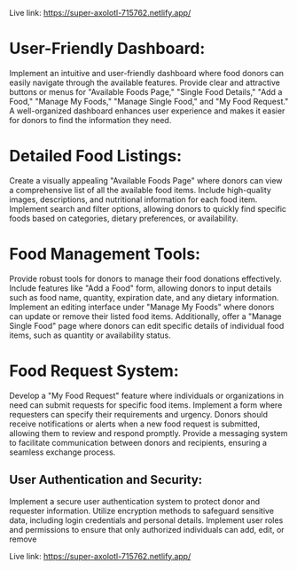 Live link: https://super-axolotl-715762.netlify.app/


# User-Friendly Dashboard:
Implement an intuitive and user-friendly dashboard where food donors can easily navigate through the available features. Provide clear and attractive buttons or menus for "Available Foods Page," "Single Food Details," "Add a Food," "Manage My Foods," "Manage Single Food," and "My Food Request." A well-organized dashboard enhances user experience and makes it easier for donors to find the information they need.

# Detailed Food Listings:
Create a visually appealing "Available Foods Page" where donors can view a comprehensive list of all the available food items. Include high-quality images, descriptions, and nutritional information for each food item. Implement search and filter options, allowing donors to quickly find specific foods based on categories, dietary preferences, or availability.

# Food Management Tools:
Provide robust tools for donors to manage their food donations effectively. Include features like "Add a Food" form, allowing donors to input details such as food name, quantity, expiration date, and any dietary information. Implement an editing interface under "Manage My Foods" where donors can update or remove their listed food items. Additionally, offer a "Manage Single Food" page where donors can edit specific details of individual food items, such as quantity or availability status.

# Food Request System:
Develop a "My Food Request" feature where individuals or organizations in need can submit requests for specific food items. Implement a form where requesters can specify their requirements and urgency. Donors should receive notifications or alerts when a new food request is submitted, allowing them to review and respond promptly. Provide a messaging system to facilitate communication between donors and recipients, ensuring a seamless exchange process.

## User Authentication and Security:
Implement a secure user authentication system to protect donor and requester information. Utilize encryption methods to safeguard sensitive data, including login credentials and personal details. Implement user roles and permissions to ensure that only authorized individuals can add, edit, or remove


Live link: https://super-axolotl-715762.netlify.app/